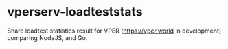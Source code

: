 # vperserv-loadteststats
Share loadtest statistics result for VPER (https://vper.world in development) comparing NodeJS, and Go.
